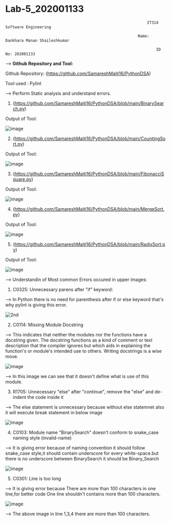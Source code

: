 # Lab-5_202001133

                                                                  IT314 Software Engineering     
                                                          
                                                              Name: Dankhara Manan Shaileshkumar
                                                              
                                                                      ID No: 202001133
         
         
--> **Github Repository and Tool:**

   Github Repository:  (https://github.com/SamareshMaiti16/PythonDSA)
   
   Tool used : Pylint
   
--> Perform Static analysis and understand errors.

  1. (https://github.com/SamareshMaiti16/PythonDSA/blob/main/BinarySearch.py)


Output of Tool:

![image](https://user-images.githubusercontent.com/75557009/225565638-a30f4db2-2091-490c-8f8f-2f2ab3aa16c6.png)

 2. (https://github.com/SamareshMaiti16/PythonDSA/blob/main/CountingSort.py)

Output of Tool:

![image](https://user-images.githubusercontent.com/75557009/225566276-51f9855e-8b61-4b26-9ebd-143aec86532c.png)


 3. (https://github.com/SamareshMaiti16/PythonDSA/blob/main/FibonacciSquare.py)

Output of Tool:

![image](https://user-images.githubusercontent.com/75557009/225566697-25f56c3c-3f3a-4bc8-98d5-cf82626e7d8e.png)

 4. (https://github.com/SamareshMaiti16/PythonDSA/blob/main/MergeSort.py)

Output of Tool:

![image](https://user-images.githubusercontent.com/75557009/225567836-6246fae2-9dc4-4b1c-a503-dba41e37c035.png)

 5. (https://github.com/SamareshMaiti16/PythonDSA/blob/main/RadixSort.py)

Output of Tool:

![image](https://user-images.githubusercontent.com/75557009/225568322-b625d722-e1bb-4162-89b2-58ff29855f94.png)


--> Understandin of Most common Errors occured in upper images:

   1. C0325: Unnecessary parens after "if" keyword:
   
   --> In Python there is no need for parenthesis after if or else keyword that's why pylint is giving this error.
   
   ![2nd](https://user-images.githubusercontent.com/75557009/225576250-1151d6ae-4725-49fe-8b10-aa0c788aeec5.png)
    
   2. C0114: Missing Module Docstring
   
   --> This indicates that neither the modules nor the functions have a docstring given. The docstring functions as a kind of comment or text description that the
        compiler ignores but which aids in explaining the function's or module's intended use to others. Writing docstrings is a wise move.
        
   ![image](https://user-images.githubusercontent.com/75557009/225576788-35282d35-7a51-4d09-855a-d585ff358362.png)
   
   --> In this image we can see that it doesn't define what is use of this module.

    
   3. R1705: Unnecessary "else" after "continue", remove the "else" and de-indent the code inside it
    
   --> The else statement is unnecessary because without else statemnet also it will execute break statement in below image
    
 ![image](https://user-images.githubusercontent.com/75557009/225574811-a7ae279e-72bd-4e73-89b7-530ab3f78bf5.png)
 
   4. C0103: Module name "BinarySearch" doesn't conform to snake_case naming style (invalid-name)
   
   --> It is giving error because of naming convention it should follow snake_case style,it should contain underscore for every white-space.but there is no underscore 
       between BinarySearch it should be Binary_Search
 
 ![image](https://user-images.githubusercontent.com/75557009/225576788-35282d35-7a51-4d09-855a-d585ff358362.png)
 
   5. C0301: Line is too long
    
   --> It is giving error because There are more than 100 characters in one line,for better code One line shouldn't contains more than 100 characters.

![image](https://user-images.githubusercontent.com/75557009/225580181-54550b04-d5e5-46b4-b441-06e76f14d8fc.png)

   --> The above image in line 1,3,4 there are more than 100 characters.

       





